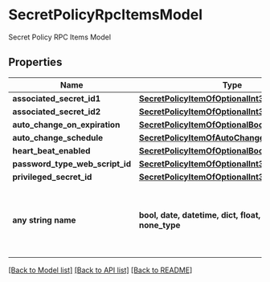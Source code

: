 # SecretPolicyRpcItemsModel

Secret Policy RPC Items Model

## Properties
Name | Type | Description | Notes
------------ | ------------- | ------------- | -------------
**associated_secret_id1** | [**SecretPolicyItemOfOptionalInt32**](SecretPolicyItemOfOptionalInt32.md) |  | [optional] 
**associated_secret_id2** | [**SecretPolicyItemOfOptionalInt32**](SecretPolicyItemOfOptionalInt32.md) |  | [optional] 
**auto_change_on_expiration** | [**SecretPolicyItemOfOptionalBoolean**](SecretPolicyItemOfOptionalBoolean.md) |  | [optional] 
**auto_change_schedule** | [**SecretPolicyItemOfAutoChangeScheduleModel**](SecretPolicyItemOfAutoChangeScheduleModel.md) |  | [optional] 
**heart_beat_enabled** | [**SecretPolicyItemOfOptionalBoolean**](SecretPolicyItemOfOptionalBoolean.md) |  | [optional] 
**password_type_web_script_id** | [**SecretPolicyItemOfOptionalInt32**](SecretPolicyItemOfOptionalInt32.md) |  | [optional] 
**privileged_secret_id** | [**SecretPolicyItemOfOptionalInt32**](SecretPolicyItemOfOptionalInt32.md) |  | [optional] 
**any string name** | **bool, date, datetime, dict, float, int, list, str, none_type** | any string name can be used but the value must be the correct type | [optional]

[[Back to Model list]](../README.md#documentation-for-models) [[Back to API list]](../README.md#documentation-for-api-endpoints) [[Back to README]](../README.md)


